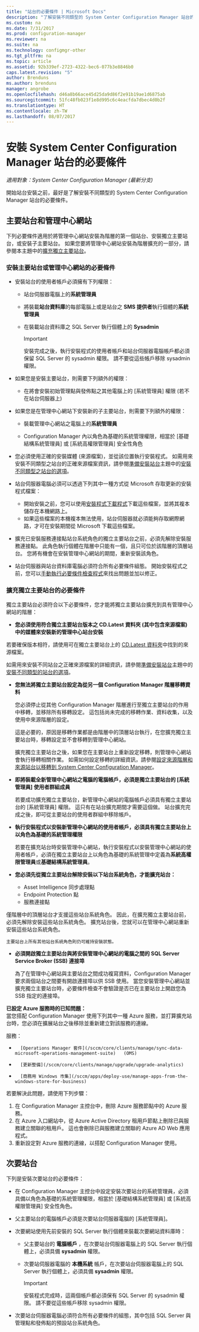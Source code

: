 ```yaml
---
title: "站台的必要條件 | Microsoft Docs"
description: "了解安裝不同類型的 System Center Configuration Manager 站台的必要條件。"
ms.custom: na
ms.date: 7/31/2017
ms.prod: configuration-manager
ms.reviewer: na
ms.suite: na
ms.technology: configmgr-other
ms.tgt_pltfrm: na
ms.topic: article
ms.assetid: 92b339ef-2723-4322-bec6-077b3e8846b0
caps.latest.revision: "5"
author: Brenduns
ms.author: brenduns
manager: angrobe
ms.openlocfilehash: d46a8b66ace45d25da9d86f2e91b19ae1d6875ab
ms.sourcegitcommit: 51fc48fb023f1e8d995c6c4eacfda7dbec4d0b2f
ms.translationtype: HT
ms.contentlocale: zh-TW
ms.lasthandoff: 08/07/2017
---
```

# <a name="prerequisites-for-installing-system-center-configuration-manager-sites"></a>安裝 System Center Configuration Manager 站台的必要條件

*適用對象：System Center Configuration Manager (最新分支)*

開始站台安裝之前，最好是了解安裝不同類型的 System Center Configuration Manager 站台的必要條件。

## <a name="primary-sites-and-the-central-administration-site"></a>主要站台和管理中心網站
下列必要條件適用於將管理中心網站安裝為階層的第一個站台、安裝獨立主要站台，或安裝子主要站台。 如果您要將管理中心網站安裝為階層擴充的一部分，請參閱本主題中的[擴充獨立主要站台](../../../../core/servers/deploy/install/prerequisites-for-installing-sites.md#bkmk_expand)。

###  <a name="bkmk_PrereqPri"></a> 安裝主要站台或管理中心網站的必要條件  

-   安裝站台的使用者帳戶必須擁有下列權限：  

    -   站台伺服器電腦上的**系統管理員**  
    -   將裝載**站台資料庫**的每部電腦上或是站台之 **SMS 提供者**執行個體的**系統管理員**  
    -   在裝載站台資料庫之 SQL Server 執行個體上的 **Sysadmin**  

        > [!IMPORTANT]  
        >  安裝完成之後，執行安裝程式的使用者帳戶和站台伺服器電腦帳戶都必須保留 SQL Server 的 sysadmin 權限。 請不要從這些帳戶移除 sysadmin 權限。  

-   如果您是安裝主要站台，則需要下列額外的權限：  
    -  在將會安裝初始管理點與發佈點之其他電腦上的 [系統管理員] 權限 (若不在站台伺服器上)  

-   如果您是在管理中心網站下安裝新的子主要站台，則需要下列額外的權限：  

    -   裝載管理中心網站之電腦上的**系統管理員**  

    -   Configuration Manager 內以角色為基礎的系統管理權限，相當於 [基礎結構系統管理員] 或 [系統高權限管理員] 安全性角色  

-   您必須使用正確的安裝媒體 (來源檔案)，並從該位置執行安裝程式。 如需用來安裝不同類型之站台的正確來源檔案資訊，請參閱[準備安裝站台](../../../../core/servers/deploy/install/prepare-to-install-sites.md)主題中的[安裝不同類型之站台的選項](../../../../core/servers/deploy/install/prepare-to-install-sites.md#bkmk_options)。

-   站台伺服器電腦必須可以透過下列其中一種方式從 Microsoft 存取更新的安裝程式檔案：
    -  開始安裝之前，您可以使用[安裝程式下載程式](../../../../core/servers/deploy/install/setup-downloader.md)下載這些檔案，並將其複本儲存在本機網路上。
    -  如果這些檔案的本機複本無法使用，站台伺服器就必須能夠存取網際網路，才可在安裝期間從 Microsoft 下載這些檔案。

- 擴充已安裝服務連接點站台系統角色的獨立主要站台之前，必須先解除安裝服務連接點。 此角色執行個體在階層中只能有一個，且只可位於該階層的頂層站台。 您將有機會在安裝管理中心網站的期間，重新安裝該角色。
- 站台伺服器與站台資料庫電腦必須符合所有必要條件組態。 開始安裝程式之前，您可以[手動執行必要條件檢查程式](../../../../core/servers/deploy/install/prerequisite-checker.md)來找出問題並加以修正。  


### <a name="bkmk_expand"></a> 擴充獨立主要站台的必要條件
獨立主要站台必須符合以下必要條件，您才能將獨立主要站台擴充到具有管理中心網站的階層：

-   **您必須使用符合獨立主要站台版本之 CD.Latest 資料夾 (其中包含來源檔案) 中的媒體來安裝新的管理中心站台安裝**

 若要確保版本相符，請使用可在獨立主要站台上的 [CD.Latest 資料夾](/sccm/core/servers/manage/the-cd.latest-folder)中找到的來源檔案。

 如需用來安裝不同站台之正確來源檔案的詳細資訊，請參閱[準備安裝站台](../../../../core/servers/deploy/install/prepare-to-install-sites.md)主題中的[安裝不同類型的站台的選項](../../../../core/servers/deploy/install/prepare-to-install-sites.md#bkmk_options)。


-   **您無法將獨立主要站台設定為從另一個 Configuration Manager 階層移轉資料**  

     您必須停止從其他 Configuration Manager 階層進行至獨立主要站台的作用中移轉，並移除所有移轉設定。 這包括尚未完成的移轉作業、資料收集，以及使用中來源階層的設定。  

     這是必要的，原因是移轉作業都是由階層中的頂層站台執行，在您擴充獨立主要站台時，移轉設定並不會移轉到管理中心網站。  

     擴充獨立主要站台之後，如果您在主要站台上重新設定移轉，則管理中心網站會執行移轉相關作業。 如需如何設定移轉的詳細資訊，請參閱[設定來源階層和來源站台以移轉到 System Center Configuration Manager](../../../../core/migration/configuring-source-hierarchies-and-source-sites-for-migration.md)。  

-   **即將裝載全新管理中心網站之電腦的電腦帳戶，必須是獨立主要站台的 [系統管理員] 使用者群組成員**  

     若要成功擴充獨立主要站台，新管理中心網站的電腦帳戶必須具有獨立主要站台的 [系統管理員] 權限。 這只有在站台擴充期間才需要這個做。 站台擴充完成之後，即可從主要站台的使用者群組中移除帳戶。  

-   **執行安裝程式以安裝新管理中心網站的使用者帳戶，必須具有獨立主要站台上以角色為基礎的系統管理權限**  

     若要在擴充站台時安裝管理中心網站，執行安裝程式以安裝管理中心網站的使用者帳戶，必須在獨立主要站台上以角色為基礎的系統管理中定義為**系統高權限管理員**或**基礎結構系統管理員**。  

-   **您必須先從獨立主要站台解除安裝以下站台系統角色，才能擴充站台：**  

    -   Asset Intelligence 同步處理點  
    -   Endpoint Protection 點  
    -   服務連接點  

   僅階層中的頂層站台才支援這些站台系統角色。 因此，在擴充獨立主要站台前，必須先解除安裝這些站台系統角色。 擴充站台後，您就可以在管理中心網站重新安裝這些站台系統角色。  

    主要站台上所有其他站台系統角色則仍可維持安裝狀態。  

-   **必須開啟獨立主要站台與將安裝管理中心網站的電腦之間的 SQL Server Service Broker (SSB) 連接埠**  

     為了在管理中心網站與主要站台之間成功複寫資料，Configuration Manager 要求兩個站台之間要有開啟連接埠以供 SSB 使用。 當您安裝管理中心網站並擴充獨立主要站台時，必要條件檢查不會驗證是否已在主要站台上開啟您為 SSB 指定的連接埠。  

**已設定 Azure 服務時的已知問題：**  
當您搭配 Configuration Manager 使用下列其中一種 Azure 服務，並打算擴充站台時，您必須在擴展站台之後移除並重新建立對該服務的連線。

服務：  
-       [Operations Manager 套件](/sccm/core/clients/manage/sync-data-microsoft-operations-management-suite)   (OMS)
-       [更新整備](/sccm/core/clients/manage/upgrade/upgrade-analytics)
-       [商務用 Windows 市集](/sccm/apps/deploy-use/manage-apps-from-the-windows-store-for-business)

若要解決此問題，請使用下列步驟：
 1.    在 Configuration Manager 主控台中，刪除 Azure 服務節點中的 Azure 服務。
 2.    在 Azure 入口網站中，從 Azure Active Directory 租用戶節點上刪除已與服務建立關聯的租用戶。  這也會刪除已與服務建立關聯的 Azure AD Web 應用程式。  
 3.   重新設定對 Azure 服務的連線，以搭配 Configuration Manager 使用。


## <a name="bkmk_secondary"></a> 次要站台
下列是安裝次要站台的必要條件：
-   在 Configuration Manager 主控台中設定安裝次要站台的系統管理員，必須具備以角色為基礎的系統管理權限，相當於 [基礎結構系統管理員] 或 [系統高權限管理員] 安全性角色。  
-   父主要站台的電腦帳戶必須是次要站台伺服器電腦的 [系統管理員]。  
-   次要網站使用先前安裝的 SQL Server 執行個體來裝載次要網站資料庫時：  

    -   父主要站台的 **電腦帳戶** ，在次要站台伺服器電腦上的 SQL Server 執行個體上，必須具備 **sysadmin** 權限。  

    -   次要站伺服器電腦的 **本機系統** 帳戶，在次要站台伺服器電腦上的 SQL Server 執行個體上，必須具備 **sysadmin** 權限。  

        > [!IMPORTANT]  
        >  安裝程式完成時，這兩個帳戶都必須保有 SQL Server 的 sysadmin 權限。 請不要從這些帳戶移除 sysadmin 權限。  

-   次要站台伺服器電腦必須符合所有必要條件的組態，其中包括 SQL Server 與管理點和發佈點的預設站台系統角色。  
